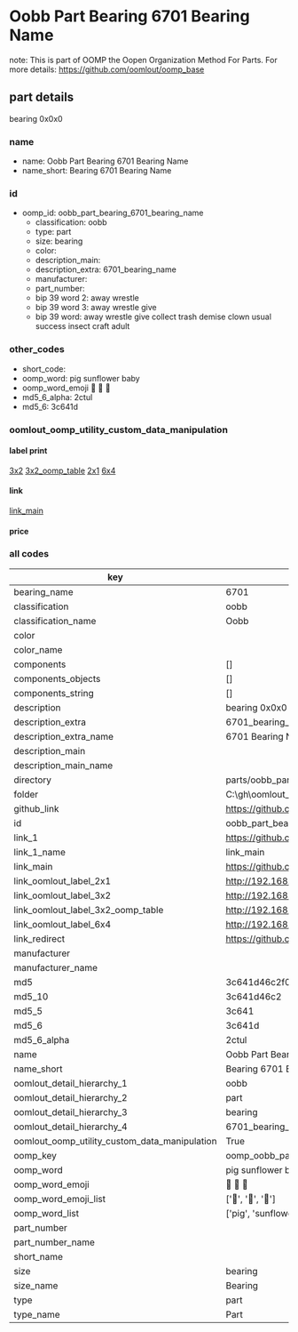 # Oobb Part Bearing 6701 Bearing Name  

note: This is part of OOMP the Oopen Organization Method For Parts. For more details: https://github.com/oomlout/oomp_base

##  part details
  



bearing 0x0x0



### name
* name: Oobb Part Bearing 6701 Bearing Name
* name_short: Bearing 6701 Bearing Name
### id
* oomp_id: oobb_part_bearing_6701_bearing_name
  * classification: oobb
  * type: part
  * size: bearing
  * color: 
  * description_main: 
  * description_extra: 6701_bearing_name
  * manufacturer: 
  * part_number: 
  * bip 39 word 2: away wrestle
  * bip 39 word 3: away wrestle give
  * bip 39 word: away wrestle give collect trash demise clown usual success insect craft adult

### other_codes
* short_code: 
* oomp_word: pig sunflower baby
* oomp_word_emoji :pig: :sunflower: :baby:
* md5_6_alpha: 2ctul
* md5_6: 3c641d






### oomlout_oomp_utility_custom_data_manipulation
#### label print
[3x2](http://192.168.1.245:1112/?label=oomp%202ctul)
[3x2_oomp_table](http://192.168.1.108:1112/?label=oomp%202ctul)
[2x1](http://192.168.1.242:1112/?label=oomp%202ctul)
[6x4](http://192.168.1.55:1112/?label=oomp%202ctul)    

#### link

[link_main](https://github.com/oomlout/oomlout_oobb_version_4_generated_parts/tree/main/navigation_oomp/oobb/part/bearing//6701_bearing_name/part)                              

#### price







### all codes 
| key | value |  
| --- | --- |  
| bearing_name | 6701 |  
| classification | oobb |  
| classification_name | Oobb |  
| color |  |  
| color_name |  |  
| components | [] |  
| components_objects | [] |  
| components_string | [] |  
| description | bearing 0x0x0 |  
| description_extra | 6701_bearing_name |  
| description_extra_name | 6701 Bearing Name |  
| description_main |  |  
| description_main_name |  |  
| directory | parts/oobb_part_bearing_6701_bearing_name |  
| folder | C:\gh\oomlout_oobb_version_4_generated_parts\parts\oobb_part_bearing_6701_bearing_name |  
| github_link | https://github.com/oomlout/oomlout_oomp_part_src/tree/main/parts/oobb_part_bearing_6701_bearing_name |  
| id | oobb_part_bearing_6701_bearing_name |  
| link_1 | https://github.com/oomlout/oomlout_oobb_version_4_generated_parts/tree/main/navigation_oomp/oobb/part/bearing//6701_bearing_name/part |  
| link_1_name | link_main |  
| link_main | https://github.com/oomlout/oomlout_oobb_version_4_generated_parts/tree/main/navigation_oomp/oobb/part/bearing//6701_bearing_name/part |  
| link_oomlout_label_2x1 | http://192.168.1.242:1112/?label=oomp%202ctul |  
| link_oomlout_label_3x2 | http://192.168.1.245:1112/?label=oomp%202ctul |  
| link_oomlout_label_3x2_oomp_table | http://192.168.1.108:1112/?label=oomp%202ctul |  
| link_oomlout_label_6x4 | http://192.168.1.55:1112/?label=oomp%202ctul |  
| link_redirect | https://github.com/oomlout/oomlout_oobb_version_4_generated_parts/tree/main/parts/hardware_bearing_6701 |  
| manufacturer |  |  
| manufacturer_name |  |  
| md5 | 3c641d46c2f02580e973b2d8c4ff9083 |  
| md5_10 | 3c641d46c2 |  
| md5_5 | 3c641 |  
| md5_6 | 3c641d |  
| md5_6_alpha | 2ctul |  
| name | Oobb Part Bearing 6701 Bearing Name |  
| name_short | Bearing 6701 Bearing Name |  
| oomlout_detail_hierarchy_1 | oobb |  
| oomlout_detail_hierarchy_2 | part |  
| oomlout_detail_hierarchy_3 | bearing |  
| oomlout_detail_hierarchy_4 | 6701_bearing_name |  
| oomlout_oomp_utility_custom_data_manipulation | True |  
| oomp_key | oomp_oobb_part_bearing_6701_bearing_name |  
| oomp_word | pig sunflower baby |  
| oomp_word_emoji | :pig: :sunflower: :baby: |  
| oomp_word_emoji_list | [':pig:', ':sunflower:', ':baby:'] |  
| oomp_word_list | ['pig', 'sunflower', 'baby'] |  
| part_number |  |  
| part_number_name |  |  
| short_name |  |  
| size | bearing |  
| size_name | Bearing |  
| type | part |  
| type_name | Part |  
